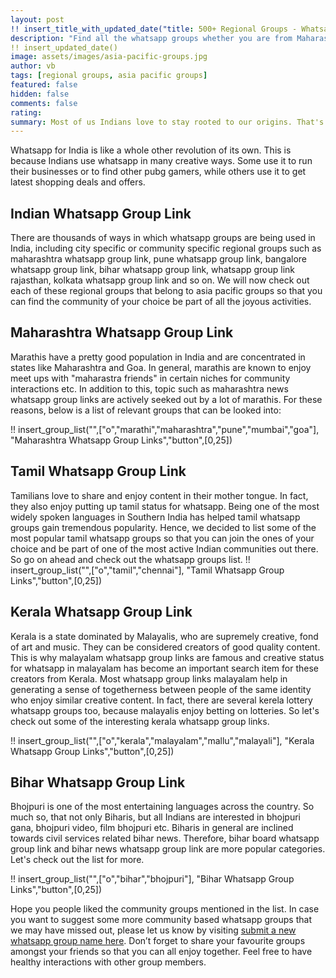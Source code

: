 ```yaml
---
layout: post
!! insert_title_with_updated_date("title: 500+ Regional Groups - Whatsapp for India") !!
description: "Find all the whatsapp groups whether you are from Maharashtra, Bihar, Rajasthan or Kerala. We have list of all the regional groups so that you can find the ones relevant to you."
!! insert_updated_date()
image: assets/images/asia-pacific-groups.jpg
author: vb 
tags: [regional groups, asia pacific groups]
featured: false
hidden: false
comments: false 
rating: 
summary: Most of us Indians love to stay rooted to our origins. That's why we are keen on building relationships with people who live close to us, belong to the same community or speak the same language. It gives us a sense of belonging and happiness, especially during the festive seasons when communities get together and celebrate with lots of food, sweets and more. It represents moments of true joy and celebration and helps us feel part of a larger family or ecosystem. To help find the people belonging to the same community or location, there are several regional groups that come under asia pacific groups, catering primarily to this need that we as Indians feel. So let's move ahead and check out the different Indian whatsapp group links that are out there and run by some of our own people. 
---
```


Whatsapp for India is like a whole other revolution of its own. This is because Indians use whatsapp in many creative ways. Some use it to run their businesses or to find other pubg gamers, while others use it to get latest shopping deals and offers.

## Indian Whatsapp Group Link

There are thousands of ways in which whatsapp groups are being used in India, including city specific or community specific regional groups such as maharashtra whatsapp group link, pune whatsapp group link, bangalore whatsapp group link, bihar whatsapp group link, whatsapp group link rajasthan, kolkata whatsapp group link and so on. We will now check out each of these regional groups that belong to asia pacific groups so that you can find the community of your choice be part of all the joyous activities. 

## Maharashtra Whatsapp Group Link

Marathis have a pretty good population in India and are concentrated in states like Maharashtra and Goa. In general, marathis are known to enjoy meet ups with "maharastra friends" in certain niches for community interactions etc. In addition to this, topic such as  maharashtra news whatsapp group links are actively seeked out by a lot of marathis. For these reasons, below is a list of relevant groups that can be looked into:

!! insert_group_list("",["o","marathi","maharashtra","pune","mumbai","goa"], "Maharashtra Whatsapp Group Links","button",[0,25])

## Tamil Whatsapp Group Link

Tamilians love to share and enjoy content in their mother tongue. In fact, they also enjoy putting up tamil status for whatsapp. Being one of the most widely spoken languages in Southern India has helped tamil whatsapp groups gain tremendous popularity. Hence, we decided to list some of the most popular tamil whatsapp groups so that you can join the ones of your choice and be part of one of the most active Indian communities out there. So go on ahead and check out the whatsapp groups list. 
!! insert_group_list("",["o","tamil","chennai"], "Tamil Whatsapp Group Links","button",[0,25])

## Kerala Whatsapp Group Link 

Kerala is a state dominated by Malayalis, who are supremely creative, fond of art and music. They can be considered creators of good quality content. This is why malayalam whatsapp group links are famous and creative status for whatsapp in malayalam has become an important search item for these creators from Kerala. Most whatsapp group links malayalam  help in generating a sense of togetherness between people of the same identity who enjoy similar creative content. In fact, there are several kerela lottery whatsapp groups too, because malayalis enjoy betting on lotteries. So let's check out some of the interesting kerala whatsapp group links.

!! insert_group_list("",["o","kerala","malayalam","mallu","malayali"], "Kerala Whatsapp Group Links","button",[0,25])

## Bihar Whatsapp Group Link

Bhojpuri is one of the most entertaining languages across the country. So much so, that not only Biharis, but all Indians are interested in bhojpuri gana, bhojpuri video, film bhojpuri etc. Biharis in general are inclined towards civil services related bihar news. Therefore, bihar board whatsapp group link and bihar news whatsapp group link are more popular categories. Let's check out the list for more. 


!! insert_group_list("",["o","bihar","bhojpuri"], "Bihar Whatsapp Group Links","button",[0,25])

Hope you people liked the community groups mentioned in the list. In case you want to suggest some more community based whatsapp groups that we may have missed out, please let us know by visiting <a href="{{ site.baseurl}}/submit-whatsapp-group">submit a new whatsapp group name here</a>.  Don’t forget to share your favourite groups amongst your friends so that you can all enjoy together. Feel free to have healthy interactions with other group members.

<br/>
